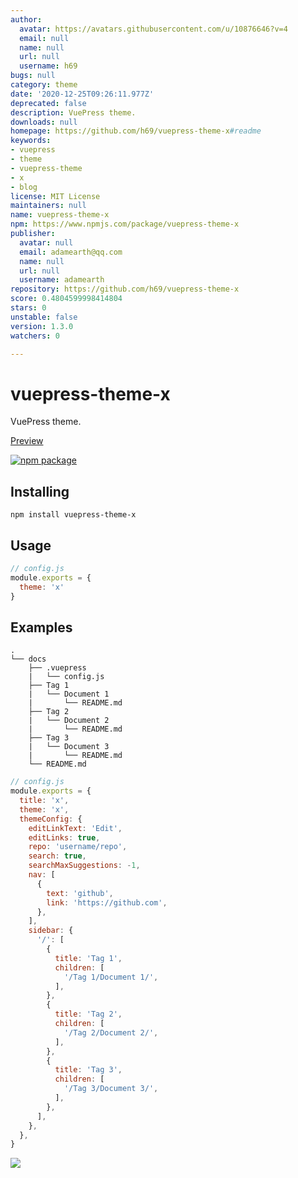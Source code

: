 ```yaml
---
author:
  avatar: https://avatars.githubusercontent.com/u/10876646?v=4
  email: null
  name: null
  url: null
  username: h69
bugs: null
category: theme
date: '2020-12-25T09:26:11.977Z'
deprecated: false
description: VuePress theme.
downloads: null
homepage: https://github.com/h69/vuepress-theme-x#readme
keywords:
- vuepress
- theme
- vuepress-theme
- x
- blog
license: MIT License
maintainers: null
name: vuepress-theme-x
npm: https://www.npmjs.com/package/vuepress-theme-x
publisher:
  avatar: null
  email: adamearth@qq.com
  name: null
  url: null
  username: adamearth
repository: https://github.com/h69/vuepress-theme-x
score: 0.4804599998414804
stars: 0
unstable: false
version: 1.3.0
watchers: 0

---
```


# vuepress-theme-x

VuePress theme.

[Preview](https://h69.github.io)

[![npm package](https://nodei.co/npm/vuepress-theme-x.png?downloads=true&downloadRank=true&stars=true)](https://www.npmjs.com/package/vuepress-theme-x)

## Installing

```
npm install vuepress-theme-x
```

## Usage

```JavaScript
// config.js
module.exports = {
  theme: 'x'
}
```

## Examples

```
.
└── docs
    ├── .vuepress
    |   └── config.js
    ├── Tag 1
    |   └── Document 1
    |       └── README.md
    ├── Tag 2
    |   └── Document 2
    |       └── README.md
    ├── Tag 3
    |   └── Document 3
    |       └── README.md
    └── README.md
```

```JavaScript
// config.js
module.exports = {
  title: 'x',
  theme: 'x',
  themeConfig: {
    editLinkText: 'Edit',
    editLinks: true,
    repo: 'username/repo',
    search: true,
    searchMaxSuggestions: -1,
    nav: [
      {
        text: 'github',
        link: 'https://github.com',
      },
    ],
    sidebar: {
      '/': [
        {
          title: 'Tag 1',
          children: [
            '/Tag 1/Document 1/',
          ],
        },
        {
          title: 'Tag 2',
          children: [
            '/Tag 2/Document 2/',
          ],
        },
        {
          title: 'Tag 3',
          children: [
            '/Tag 3/Document 3/',
          ],
        },
      ],
    },
  },
}
```

![](./vuepress-theme-x.png)
